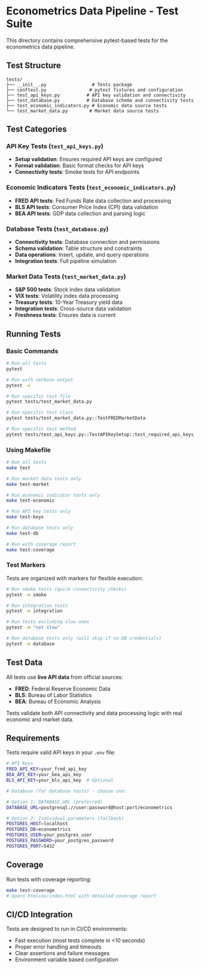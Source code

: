# Econometrics Data Pipeline - Test Suite

This directory contains comprehensive pytest-based tests for the econometrics data pipeline.

## Test Structure

```
tests/
├── __init__.py                 # Tests package
├── conftest.py                # pytest fixtures and configuration
├── test_api_keys.py          # API key validation and connectivity
├── test_database.py          # Database schema and connectivity tests
├── test_economic_indicators.py # Economic data source tests
└── test_market_data.py        # Market data source tests
```

## Test Categories

### API Key Tests (`test_api_keys.py`)
- **Setup validation**: Ensures required API keys are configured
- **Format validation**: Basic format checks for API keys
- **Connectivity tests**: Smoke tests for API endpoints

### Economic Indicators Tests (`test_economic_indicators.py`)
- **FRED API tests**: Fed Funds Rate data collection and processing
- **BLS API tests**: Consumer Price Index (CPI) data validation
- **BEA API tests**: GDP data collection and parsing logic

### Database Tests (`test_database.py`)
- **Connectivity tests**: Database connection and permissions
- **Schema validation**: Table structure and constraints
- **Data operations**: Insert, update, and query operations  
- **Integration tests**: Full pipeline simulation

### Market Data Tests (`test_market_data.py`)
- **S&P 500 tests**: Stock index data validation
- **VIX tests**: Volatility index data processing
- **Treasury tests**: 10-Year Treasury yield data
- **Integration tests**: Cross-source data validation
- **Freshness tests**: Ensures data is current

## Running Tests

### Basic Commands

```bash
# Run all tests
pytest

# Run with verbose output
pytest -v

# Run specific test file
pytest tests/test_market_data.py

# Run specific test class
pytest tests/test_market_data.py::TestFREDMarketData

# Run specific test method  
pytest tests/test_api_keys.py::TestAPIKeySetup::test_required_api_keys_present
```

### Using Makefile

```bash
# Run all tests
make test

# Run market data tests only
make test-market

# Run economic indicator tests only
make test-economic

# Run API key tests only
make test-keys

# Run database tests only  
make test-db

# Run with coverage report
make test-coverage
```

### Test Markers

Tests are organized with markers for flexible execution:

```bash
# Run smoke tests (quick connectivity checks)
pytest -m smoke

# Run integration tests
pytest -m integration

# Run tests excluding slow ones
pytest -m "not slow"

# Run database tests only (will skip if no DB credentials)
pytest -m database
```

## Test Data

All tests use **live API data** from official sources:
- **FRED**: Federal Reserve Economic Data
- **BLS**: Bureau of Labor Statistics
- **BEA**: Bureau of Economic Analysis

Tests validate both API connectivity and data processing logic with real economic and market data.

## Requirements

Tests require valid API keys in your `.env` file:

```bash
# API Keys
FRED_API_KEY=your_fred_api_key
BEA_API_KEY=your_bea_api_key
BLS_API_KEY=your_bls_api_key  # Optional

# Database (for database tests) - choose one:

# Option 1: DATABASE_URL (preferred)
DATABASE_URL=postgresql://user:password@host:port/econometrics

# Option 2: Individual parameters (fallback)
POSTGRES_HOST=localhost
POSTGRES_DB=econometrics
POSTGRES_USER=your_postgres_user
POSTGRES_PASSWORD=your_postgres_password
POSTGRES_PORT=5432
```

## Coverage

Run tests with coverage reporting:

```bash
make test-coverage
# Opens htmlcov/index.html with detailed coverage report
```

## CI/CD Integration

Tests are designed to run in CI/CD environments:
- Fast execution (most tests complete in <10 seconds)
- Proper error handling and timeouts
- Clear assertions and failure messages
- Environment variable based configuration